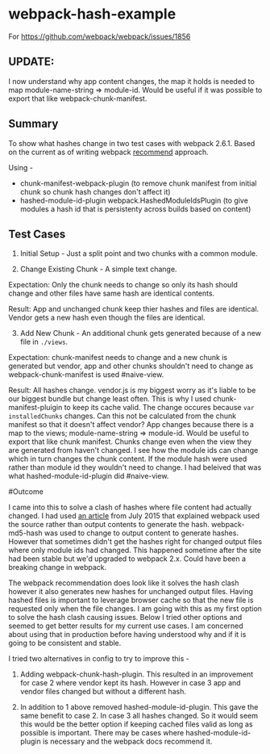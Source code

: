 # webpack-hash-example
For https://github.com/webpack/webpack/issues/1856

## UPDATE: 

I now understand why app content changes, the map it holds is needed to map module-name-string => module-id. Would be useful if it was possible to export that like webpack-chunk-manifest.



## Summary

To show what hashes change in two test cases with webpack 2.6.1. Based on the current as of writing webpack [recommend](https://webpack.js.org/guides/caching/#deterministic-hashes) approach.

Using -

- chunk-manifest-webpack-plugin (to remove chunk manifest from initial chunk so chunk hash changes don't affect it)
- hashed-module-id-plugin webpack.HashedModuleIdsPlugin (to give modules a hash id that is persistenty across builds based on content)

## Test Cases

1. Initial Setup - Just a split point and two chunks with a common module.

2. Change Existing Chunk - A simple text change.

Expectation:
Only the chunk needs to change so only its hash should change and other files have same hash are identical contents.

Result:
App and unchanged chunk keep thier hashes and files are identical. Vendor gets a new hash even though the files are identical.

3. Add New Chunk - An additional chunk gets generated because of a new file in `./views`. 

Expectation: 
chunk-manifest needs to change and a new chunk is generated but vendor, app and other chunks shouldn't need to change as webpack-chunk-manifest is used #naive-view.

Result: 
All hashes change. vendor.js is my biggest worry as it's liable to be our biggest bundle but change least often. This is why I used chunk-manifest-pluigin to keep its cache valid. The change occures because `var installedChunks` changes. Can this not be calculated from the chunk manifest so that it doesn't affect vendor?
App changes because there is a map to the views; module-name-string => module-id. Would be useful to export that like chunk manifest.
Chunks change even when the view they are generated from haven't changed. I see how the module ids can change which in turn changes the chunk content. If the module hash were used rather than module id they wouldn't need to change. I had beleived that was what hashed-module-id-plugin did #naive-view.

#Outcome

I came into this to solve a clash of hashes where file content had actually changed. I had used [an article](https://medium.com/@okonetchnikov/long-term-caching-of-static-assets-with-webpack-1ecb139adb95) from July 2015 that explained webpack used the source rather than output contents to generate the hash. webpack-md5-hash was used to change to output content to generate hashes. However that sometimes didn't get the hashes right for changed output files where only module ids had changed. This happened sometime after the site had been stable but we'd upgraded to webpack 2.x. Could have been a breaking change in webpack.

The webpack recommendation does look like it solves the hash clash however it also generates new hashes for unchanged output files. Having hashed files is important to leverage browser cache so that the new file is requested only when the file changes. I am going with this as my first option to solve the hash clash causing issues. Below I tried other options and seemed to get better results for my current use cases. I am concerned about using that in production before having understood why and if it is going to be consistent and stable.

I tried two alternatives in config to try to improve this -

1. Adding webpack-chunk-hash-plugin. This resulted in an improvement for case 2 where vendor kept its hash. However in case 3 app and vendor files changed but without a different hash.

2. In addition to 1 above removed hashed-module-id-plugin. This gave the same benefit to case 2. In case 3 all hashes changed. So it would seem this would be the better option if keeping cached files valid as long as possible is important. There may be cases where hashed-module-id-plugin is necessary and the webpack docs recommend it.

